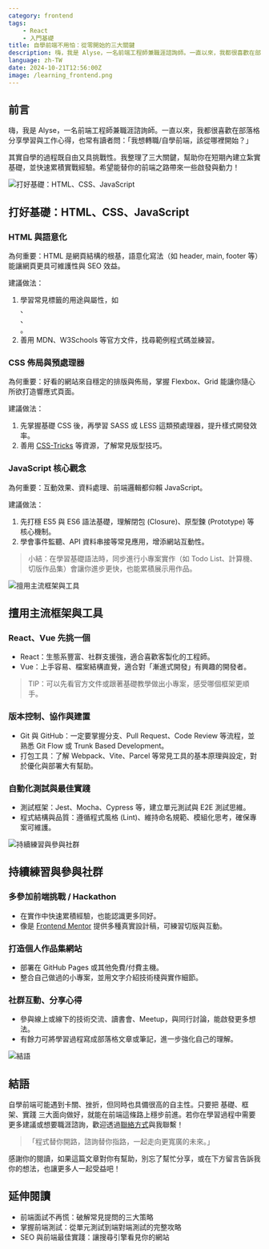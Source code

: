 ```yaml
---
category: frontend
tags:
    - React
    - 入門基礎
title: 自學前端不用怕：從零開始的三大關鍵
description: 嗨，我是 Alyse，一名前端工程師兼職涯諮詢師。一直以來，我都很喜歡在部落格分享學習與工作心得，也常有讀者問：「我想轉職/自學前端，該從哪裡開始？」 其實自學的過程既自由又具挑戰性。我整理了三大關鍵，幫助你在短期內建立紮實基礎，並快速累積實戰經驗。希望能替你的前端之路帶來一些啟發與動力！ 
language: zh-TW
date: 2024-10-21T12:56:00Z
image: /learning_frontend.png
---
```


## 前言

嗨，我是 Alyse，一名前端工程師兼職涯諮詢師。一直以來，我都很喜歡在部落格分享學習與工作心得，也常有讀者問：「我想轉職/自學前端，該從哪裡開始？」

其實自學的過程既自由又具挑戰性。我整理了三大關鍵，幫助你在短期內建立紮實基礎，並快速累積實戰經驗。希望能替你的前端之路帶來一些啟發與動力！

![打好基礎：HTML、CSS、JavaScript](/learning_fronend_html_css_js.png)

## 打好基礎：HTML、CSS、JavaScript

### HTML 與語意化

為何重要：HTML 是網頁結構的根基，語意化寫法（如 header, main, footer 等）能讓網頁更具可維護性與 SEO 效益。

建議做法：

1.  學習常見標籤的用途與屬性，如 <section>、<article>、<nav>。
2.  善用 MDN、W3Schools 等官方文件，找尋範例程式碼並練習。

### CSS 佈局與預處理器

為何重要：好看的網站來自穩定的排版與佈局，掌握 Flexbox、Grid 能讓你隨心所欲打造響應式頁面。

建議做法：

1. 先掌握基礎 CSS 後，再學習 SASS 或 LESS 這類預處理器，提升樣式開發效率。
2. 善用 [CSS-Tricks](https://css-tricks.com/) 等資源，了解常見版型技巧。

### JavaScript 核心觀念

為何重要：互動效果、資料處理、前端邏輯都仰賴 JavaScript。

建議做法：

1. 先打穩 ES5 與 ES6 語法基礎，理解閉包 (Closure)、原型鍊 (Prototype) 等核心機制。
2. 學會事件監聽、API 資料串接等常見應用，增添網站互動性。

> 小結：在學習基礎語法時，同步進行小專案實作（如 Todo List、計算機、切版作品集）會讓你進步更快，也能累積展示用作品。

![擅用主流框架與工具](/learning_fronend_framework.png)

## 擅用主流框架與工具

### React、Vue 先挑一個

- React：生態系豐富、社群支援強，適合喜歡客製化的工程師。
- Vue：上手容易、檔案結構直覺，適合對「漸進式開發」有興趣的開發者。

> TIP：可以先看官方文件或跟著基礎教學做出小專案，感受哪個框架更順手。

### 版本控制、協作與建置

- Git 與 GitHub：一定要掌握分支、Pull Request、Code Review 等流程，並熟悉 Git Flow 或 Trunk Based Development。
- 打包工具：了解 Webpack、Vite、Parcel 等常見工具的基本原理與設定，對於優化與部署大有幫助。

### 自動化測試與最佳實踐

- 測試框架：Jest、Mocha、Cypress 等，建立單元測試與 E2E 測試思維。
- 程式結構與品質：遵循程式風格 (Lint)、維持命名規範、模組化思考，確保專案可維護。

![持續練習與參與社群](/learning_fronend_community.png)

## 持續練習與參與社群

### 多參加前端挑戰 / Hackathon

- 在實作中快速累積經驗，也能認識更多同好。
- 像是 [Frontend Mentor](https://www.frontendmentor.io/) 提供多種真實設計稿，可練習切版與互動。

### 打造個人作品集網站

- 部署在 GitHub Pages 或其他免費/付費主機。
- 整合自己做過的小專案，並用文字介紹技術棧與實作細節。

### 社群互動、分享心得

- 參與線上或線下的技術交流、讀書會、Meetup，與同行討論，能啟發更多想法。
- 有餘力可將學習過程寫成部落格文章或筆記，進一步強化自己的理解。

![結語](/learning_fronend_giveup.png)

## 結語

自學前端可能遇到卡關、挫折，但同時也具備很高的自主性。只要把 基礎、框架、實踐 三大面向做好，就能在前端這條路上穩步前進。若你在學習過程中需要更多建議或想要職涯諮詢，歡迎透過[聯絡方式](mailto:alysewang@hexschool.com)與我聯繫！

> 「程式替你開路，諮詢替你指路，一起走向更寬廣的未來。」

感謝你的閱讀，如果這篇文章對你有幫助，別忘了幫忙分享，或在下方留言告訴我你的想法，也讓更多人一起受益吧！

## 延伸閱讀

- 前端面試不再慌：破解常見提問的三大策略
- 掌握前端測試：從單元測試到端對端測試的完整攻略
- SEO 與前端最佳實踐：讓搜尋引擎看見你的網站